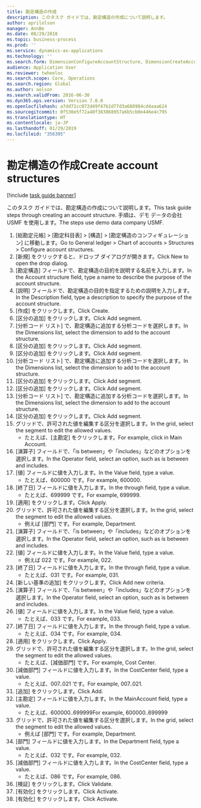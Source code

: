 ```yaml
---
title: 勘定構造の作成
description: このタスク ガイドでは、勘定構造の作成について説明します。
author: aprilolson
manager: AnnBe
ms.date: 08/29/2018
ms.topic: business-process
ms.prod: ''
ms.service: dynamics-ax-applications
ms.technology: ''
ms.search.form: DimensionConfigureAccountStructure, DimensionCreateAccountStructure, DimensionHierarchyAddLevel, DimensionHierarchyConstraintActivate
audience: Application User
ms.reviewer: twheeloc
ms.search.scope: Core, Operations
ms.search.region: Global
ms.author: aolson
ms.search.validFrom: 2016-06-30
ms.dyn365.ops.version: Version 7.0.0
ms.openlocfilehash: a7dd71cc072d49f47b1d77d3a688984cd4aaa624
ms.sourcegitcommit: 0f530e5f72a40f383868957a6b5cb0e446e4c795
ms.translationtype: HT
ms.contentlocale: ja-JP
ms.lasthandoff: 01/29/2019
ms.locfileid: "356395"
---
```

# <a name="create-account-structures"></a><span data-ttu-id="cf9e9-103">勘定構造の作成</span><span class="sxs-lookup"><span data-stu-id="cf9e9-103">Create account structures</span></span>

[!include [task guide banner](../../includes/task-guide-banner.md)]

<span data-ttu-id="cf9e9-104">このタスク ガイドでは、勘定構造の作成について説明します。</span><span class="sxs-lookup"><span data-stu-id="cf9e9-104">This task guide steps through creating an account structure.</span></span> <span data-ttu-id="cf9e9-105">手順は、デモ データの会社 USMF を使用します。</span><span class="sxs-lookup"><span data-stu-id="cf9e9-105">The steps use demo data company USMF.</span></span>

1. <span data-ttu-id="cf9e9-106">[総勘定元帳] > [勘定科目表] > [構造] > [勘定構造のコンフィギュレーション] に移動します。</span><span class="sxs-lookup"><span data-stu-id="cf9e9-106">Go to General ledger > Chart of accounts > Structures > Configure account structures.</span></span>
2. <span data-ttu-id="cf9e9-107">[新規] をクリックすると、ドロップ ダイアログが開きます。</span><span class="sxs-lookup"><span data-stu-id="cf9e9-107">Click New to open the drop dialog.</span></span>
3. <span data-ttu-id="cf9e9-108">[勘定構造] フィールドで、勘定構造の目的を説明する名前を入力します。</span><span class="sxs-lookup"><span data-stu-id="cf9e9-108">In the Account structure field, type a name to describe the purpose of the account structure.</span></span>
4. <span data-ttu-id="cf9e9-109">[説明] フィールドで、勘定構造の目的を指定するための説明を入力します。</span><span class="sxs-lookup"><span data-stu-id="cf9e9-109">In the Description field, type a description to specify the purpose of the account structure.</span></span>
5. <span data-ttu-id="cf9e9-110">[作成] をクリックします。</span><span class="sxs-lookup"><span data-stu-id="cf9e9-110">Click Create.</span></span>
6. <span data-ttu-id="cf9e9-111">[区分の追加] をクリックします。</span><span class="sxs-lookup"><span data-stu-id="cf9e9-111">Click Add segment.</span></span>
7. <span data-ttu-id="cf9e9-112">[分析コード リスト] で、勘定構造に追加する分析コードを選択します。</span><span class="sxs-lookup"><span data-stu-id="cf9e9-112">In the Dimensions list, select the dimension to add to the account structure.</span></span>
8. <span data-ttu-id="cf9e9-113">[区分の追加] をクリックします。</span><span class="sxs-lookup"><span data-stu-id="cf9e9-113">Click Add segment.</span></span>
9. <span data-ttu-id="cf9e9-114">[区分の追加] をクリックします。</span><span class="sxs-lookup"><span data-stu-id="cf9e9-114">Click Add segment.</span></span>
10. <span data-ttu-id="cf9e9-115">[分析コード リスト] で、勘定構造に追加する分析コードを選択します。</span><span class="sxs-lookup"><span data-stu-id="cf9e9-115">In the Dimensions list, select the dimension to add to the account structure.</span></span>
11. <span data-ttu-id="cf9e9-116">[区分の追加] をクリックします。</span><span class="sxs-lookup"><span data-stu-id="cf9e9-116">Click Add segment.</span></span>
12. <span data-ttu-id="cf9e9-117">[区分の追加] をクリックします。</span><span class="sxs-lookup"><span data-stu-id="cf9e9-117">Click Add segment.</span></span>
13. <span data-ttu-id="cf9e9-118">[分析コード リスト] で、勘定構造に追加する分析コードを選択します。</span><span class="sxs-lookup"><span data-stu-id="cf9e9-118">In the Dimensions list, select the dimension to add to the account structure.</span></span>
14. <span data-ttu-id="cf9e9-119">[区分の追加] をクリックします。</span><span class="sxs-lookup"><span data-stu-id="cf9e9-119">Click Add segment.</span></span>
15. <span data-ttu-id="cf9e9-120">グリッドで、許可された値を編集する区分を選択します。</span><span class="sxs-lookup"><span data-stu-id="cf9e9-120">In the grid, select the segment to edit the allowed values.</span></span>
    * <span data-ttu-id="cf9e9-121">たとえば、[主勘定] をクリックします。</span><span class="sxs-lookup"><span data-stu-id="cf9e9-121">For example, click in Main Account.</span></span>  
16. <span data-ttu-id="cf9e9-122">[演算子] フィールドで、「is between」や「includes」などのオプションを選択します。</span><span class="sxs-lookup"><span data-stu-id="cf9e9-122">In the Operator field, select an option, such as is between and includes.</span></span>
17. <span data-ttu-id="cf9e9-123">[値] フィールドに値を入力します。</span><span class="sxs-lookup"><span data-stu-id="cf9e9-123">In the Value field, type a value.</span></span>
    * <span data-ttu-id="cf9e9-124">たとえば、600000 です。</span><span class="sxs-lookup"><span data-stu-id="cf9e9-124">For example, 600000.</span></span>  
18. <span data-ttu-id="cf9e9-125">[終了日] フィールドに値を入力します。</span><span class="sxs-lookup"><span data-stu-id="cf9e9-125">In the through field, type a value.</span></span>
    * <span data-ttu-id="cf9e9-126">たとえば、699999 です。</span><span class="sxs-lookup"><span data-stu-id="cf9e9-126">For example, 699999.</span></span>  
19. <span data-ttu-id="cf9e9-127">[適用] をクリックします。</span><span class="sxs-lookup"><span data-stu-id="cf9e9-127">Click Apply.</span></span>
20. <span data-ttu-id="cf9e9-128">グリッドで、許可された値を編集する区分を選択します。</span><span class="sxs-lookup"><span data-stu-id="cf9e9-128">In the grid, select the segment to edit the allowed values.</span></span>
    * <span data-ttu-id="cf9e9-129">例えば [部門] です。</span><span class="sxs-lookup"><span data-stu-id="cf9e9-129">For example, Department.</span></span>  
21. <span data-ttu-id="cf9e9-130">[演算子] フィールドで、「is between」や「includes」などのオプションを選択します。</span><span class="sxs-lookup"><span data-stu-id="cf9e9-130">In the Operator field, select an option, such as is between and includes.</span></span>
22. <span data-ttu-id="cf9e9-131">[値] フィールドに値を入力します。</span><span class="sxs-lookup"><span data-stu-id="cf9e9-131">In the Value field, type a value.</span></span>
    * <span data-ttu-id="cf9e9-132">例えば 022 です。</span><span class="sxs-lookup"><span data-stu-id="cf9e9-132">For example, 022.</span></span>  
23. <span data-ttu-id="cf9e9-133">[終了日] フィールドに値を入力します。</span><span class="sxs-lookup"><span data-stu-id="cf9e9-133">In the through field, type a value.</span></span>
    * <span data-ttu-id="cf9e9-134">たとえば、031 です。</span><span class="sxs-lookup"><span data-stu-id="cf9e9-134">For example, 031.</span></span>  
24. <span data-ttu-id="cf9e9-135">[新しい基準の追加] をクリックします。</span><span class="sxs-lookup"><span data-stu-id="cf9e9-135">Click Add new criteria.</span></span>
25. <span data-ttu-id="cf9e9-136">[演算子] フィールドで、「is between」や「includes」などのオプションを選択します。</span><span class="sxs-lookup"><span data-stu-id="cf9e9-136">In the Operator field, select an option, such as is between and includes.</span></span>
26. <span data-ttu-id="cf9e9-137">[値] フィールドに値を入力します。</span><span class="sxs-lookup"><span data-stu-id="cf9e9-137">In the Value field, type a value.</span></span>
    * <span data-ttu-id="cf9e9-138">たとえば、033 です。</span><span class="sxs-lookup"><span data-stu-id="cf9e9-138">For example, 033.</span></span>  
27. <span data-ttu-id="cf9e9-139">[終了日] フィールドに値を入力します。</span><span class="sxs-lookup"><span data-stu-id="cf9e9-139">In the through field, type a value.</span></span>
    * <span data-ttu-id="cf9e9-140">たとえば、034 です。</span><span class="sxs-lookup"><span data-stu-id="cf9e9-140">For example, 034.</span></span>  
28. <span data-ttu-id="cf9e9-141">[適用] をクリックします。</span><span class="sxs-lookup"><span data-stu-id="cf9e9-141">Click Apply.</span></span>
29. <span data-ttu-id="cf9e9-142">グリッドで、許可された値を編集する区分を選択します。</span><span class="sxs-lookup"><span data-stu-id="cf9e9-142">In the grid, select the segment to edit the allowed values.</span></span>
    * <span data-ttu-id="cf9e9-143">たとえば、[減価部門] です。</span><span class="sxs-lookup"><span data-stu-id="cf9e9-143">For example, Cost Center.</span></span>  
30. <span data-ttu-id="cf9e9-144">[減価部門] フィールドに値を入力します。</span><span class="sxs-lookup"><span data-stu-id="cf9e9-144">In the CostCenter field, type a value.</span></span>
    * <span data-ttu-id="cf9e9-145">たとえば、007..021 です。</span><span class="sxs-lookup"><span data-stu-id="cf9e9-145">For example, 007..021.</span></span>  
31. <span data-ttu-id="cf9e9-146">[追加] をクリックします。</span><span class="sxs-lookup"><span data-stu-id="cf9e9-146">Click Add.</span></span>
32. <span data-ttu-id="cf9e9-147">[主勘定] フィールドに値を入力します。</span><span class="sxs-lookup"><span data-stu-id="cf9e9-147">In the MainAccount field, type a value.</span></span>
    * <span data-ttu-id="cf9e9-148">たとえば、600000..699999</span><span class="sxs-lookup"><span data-stu-id="cf9e9-148">For example, 600000..699999</span></span>  
33. <span data-ttu-id="cf9e9-149">グリッドで、許可された値を編集する区分を選択します。</span><span class="sxs-lookup"><span data-stu-id="cf9e9-149">In the grid, select the segment to edit the allowed values.</span></span>
    * <span data-ttu-id="cf9e9-150">例えば [部門] です。</span><span class="sxs-lookup"><span data-stu-id="cf9e9-150">For example, Department.</span></span>  
34. <span data-ttu-id="cf9e9-151">[部門] フィールドに値を入力します。</span><span class="sxs-lookup"><span data-stu-id="cf9e9-151">In the Department field, type a value.</span></span>
    * <span data-ttu-id="cf9e9-152">たとえば、032 です。</span><span class="sxs-lookup"><span data-stu-id="cf9e9-152">For example, 032.</span></span>  
35. <span data-ttu-id="cf9e9-153">[減価部門] フィールドに値を入力します。</span><span class="sxs-lookup"><span data-stu-id="cf9e9-153">In the CostCenter field, type a value.</span></span>
    * <span data-ttu-id="cf9e9-154">たとえば、086 です。</span><span class="sxs-lookup"><span data-stu-id="cf9e9-154">For example, 086.</span></span>  
36. <span data-ttu-id="cf9e9-155">[検証] をクリックします。</span><span class="sxs-lookup"><span data-stu-id="cf9e9-155">Click Validate.</span></span>
37. <span data-ttu-id="cf9e9-156">[有効化] をクリックします。</span><span class="sxs-lookup"><span data-stu-id="cf9e9-156">Click Activate.</span></span>
38. <span data-ttu-id="cf9e9-157">[有効化] をクリックします。</span><span class="sxs-lookup"><span data-stu-id="cf9e9-157">Click Activate.</span></span>


